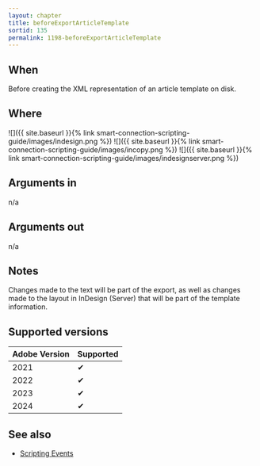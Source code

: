 ```yaml
---
layout: chapter
title: beforeExportArticleTemplate
sortid: 135
permalink: 1198-beforeExportArticleTemplate
---
```


## When

Before creating the XML representation of an article template on disk.

## Where

![]({{ site.baseurl }}{% link smart-connection-scripting-guide/images/indesign.png %}) ![]({{ site.baseurl }}{% link smart-connection-scripting-guide/images/incopy.png %}) ![]({{ site.baseurl }}{% link smart-connection-scripting-guide/images/indesignserver.png %})

## Arguments in

n/a

## Arguments out

n/a

## Notes

Changes made to the text will be part of the export, as well as changes made to the layout in InDesign
(Server) that will be part of the template information.

## Supported versions

| Adobe Version | Supported |
| ------------- | --------- |
| 2021          | ✔         |
| 2022          | ✔         |
| 2023          | ✔         |
| 2024          | ✔         |

## See also

- [Scripting Events](./index.md)
